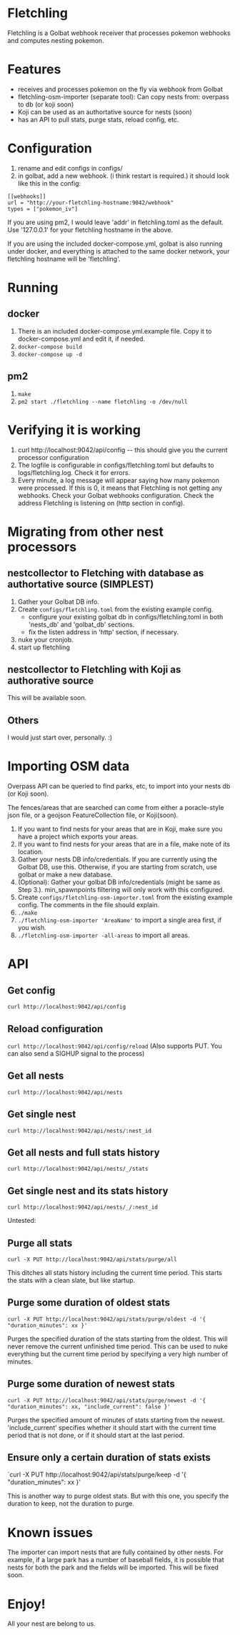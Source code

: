 # Fletchling

Fletchling is a Golbat webhook receiver that processes pokemon
webhooks and computes nesting pokemon.

# Features

* receives and processes pokemon on the fly via webhook from Golbat
* fletchling-osm-importer (separate tool): Can copy nests from: overpass to db (or koji soon)
* Koji can be used as an authortative source for nests (soon)
* has an API to pull stats, purge stats, reload config, etc.

# Configuration

1. rename and edit configs in configs/
2. in golbat, add a new webhook. (i think restart is required.) it should look like this in the config:

```
[[webhooks]]
url = "http://your-fletchling-hostname:9042/webhook"
types = ["pokemon_iv"]
```

If you are using pm2, I would leave 'addr' in fletchling.toml as the default. Use '127.0.0.1' for your fletchling hostname in the above.

If you are using the included docker-compose.yml, golbat is also running under docker, and everything is attached to the same docker network, your fletchling hostname will be 'fletchling'.

# Running

## docker

1. There is an included docker-compose.yml.example file. Copy it to docker-compose.yml and edit it, if needed.
2. `docker-compose build`
3. `docker-compose up -d`

## pm2

1. `make`
2. `pm2 start ./fletchling --name fletchling -o /dev/null`

# Verifying it is working

1. curl http://localhost:9042/api/config -- this should give you the current processor configuration
2. The logfile is configurable in configs/fletchling.toml but defaults to logs/fletchling.log. Check it for errors.
3. Every minute, a log message will appear saying how many pokemon were processed. If this is 0, it means that Fletchling is not getting any webhooks. Check your Golbat webhooks configuration. Check the address Fletchling is listening on (http section in config).

# Migrating from other nest processors

## nestcollector to Fletching with database as authortative source (SIMPLEST)
  1. Gather your Golbat DB info.
  2. Create `configs/fletchling.toml` from the existing example config.
     * configure your existing golbat db in configs/fletchling.toml in both 'nests_db' and 'golbat_db' sections.
     * fix the listen address in 'http' section, if necessary.
  4. nuke your cronjob.
  5. start up fletchling 

## nestcollector to Fletchling with Koji as authorative source

This will be available soon.

## Others

I would just start over, personally. :)

# Importing OSM data

Overpass API can be queried to find parks, etc, to import into your nests db (or Koji soon).

The fences/areas that are searched can come from either a poracle-style json file, or a geojson FeatureCollection file, or Koji(soon).

  1. If you want to find nests for your areas that are in Koji, make sure you have a project which exports your areas.
  2. If you want to find nests for your areas that are in a file, make note of its location.
  3. Gather your nests DB info/credentials. If you are currently using the Golbat DB, use this. Otherwise, if you are starting from scratch, use golbat or make a new database.
  4. (Optional): Gather your golbat DB info/credentials (might be same as Step 3.). min_spawnpoints filtering will only work with this configured.
  5. Create `configs/fletchling-osm-importer.toml` from the existing example config. The comments in the file should explain.
  6. `./make`
  7. `./fletchling-osm-importer 'AreaName'` to import a single area first, if you wish.
  8. `./fletchling-osm-importer -all-areas` to import all areas.

# API

## Get config
`curl http://localhost:9042/api/config`

## Reload configuration
`curl http://localhost:9042/api/config/reload`
(Also supports PUT. You can also send a SIGHUP signal to the process)

## Get all nests
`curl http://localhost:9042/api/nests`

## Get single nest
`curl http://localhost:9042/api/nests/:nest_id`

## Get all nests and full stats history
`curl http://localhost:9042/api/nests/_/stats`

## Get single nest and its stats history
`curl http://localhost:9042/api/nests/_/:nest_id`

Untested:

## Purge all stats
`curl -X PUT http://localhost:9042/api/stats/purge/all`

This ditches all stats history including the current time period. This starts the stats with a clean slate, but like startup.

## Purge some duration of oldest stats
`curl -X PUT http://localhost:9042/api/stats/purge/oldest -d '{ "duration_minutes": xx }'`

Purges the specified duration of the stats starting from the oldest. This will never remove the current unfinished time period. This can be used to nuke everything but the current time period by specifying a very high number of minutes.

## Purge some duration of newest stats
`curl -X PUT http://localhost:9042/api/stats/purge/newest -d '{ "duration_minutes": xx, "include_current": false }'`

Purges the specified amount of minutes of stats starting from the newest. 'include_current' specifies whether it should start with the current time period that is not done, or if it should start at the last period.

## Ensure only a certain duration of stats exists
`curl -X PUT http://localhost:9042/api/stats/purge/keep -d '{ "duration_minutes": xx }'

This is another way to purge oldest stats. But with this one, you specify the duration to keep, not the duration to purge.


# Known issues

The importer can import nests that are fully contained by other nests. For example, if a large park has a number of baseball fields, it is possible that nests for both the park and the fields will be imported. This will be fixed soon.

# Enjoy!

All your nest are belong to us.
